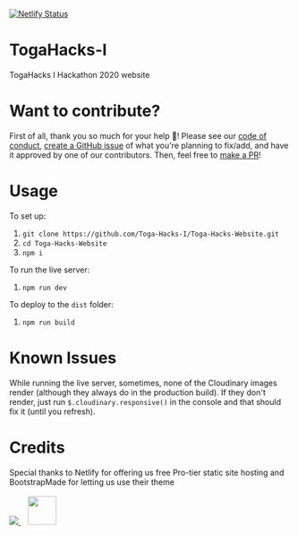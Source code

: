 
[![Netlify Status](https://api.netlify.com/api/v1/badges/8edb03de-d0aa-4f56-8ba2-88093ac6a458/deploy-status)](https://app.netlify.com/sites/togahacks/deploys)

# TogaHacks-I

TogaHacks I Hackathon 2020 website

# Want to contribute?

First of all, thank you so much for your help 🙂! Please see our [code of conduct](https://github.com/Toga-Hacks-I/Toga-Hacks-Website/blob/master/CODE_OF_CONDUCT.md), [create a GitHub issue](https://github.com/Toga-Hacks-I/Toga-Hacks-Website/issues/new/choose) of what you're planning to fix/add, and have it approved by one of our contributors. Then, feel free to [make a PR](https://github.com/Toga-Hacks-I/Toga-Hacks-Website/compare)!

# Usage

To set up:

1. `git clone https://github.com/Toga-Hacks-I/Toga-Hacks-Website.git`
2. `cd Toga-Hacks-Website`
3. `npm i`

To run the live server:

1. `npm run dev`

To deploy to the `dist` folder:

1. `npm run build`

# Known Issues

While running the live server, sometimes, none of the Cloudinary images render (although they always do in the production build). If they don't render, just run `$.cloudinary.responsive()` in the console and that should fix it (until you refresh).

# Credits

Special thanks to Netlify for offering us free Pro-tier static site hosting and BootstrapMade for letting us use their theme
<br>
<br>
<span>
  <a href="https://www.netlify.com">
    <img src="https://www.netlify.com/img/global/badges/netlify-color-bg.svg"/>
  </a>
</span>
<a href="https://bootstrapmade.com/">
  <img src="https://pbs.twimg.com/profile_images/1030105854593392640/TwdUzVQh_400x400.jpg" height="51" hspace="13"/>
</a>
